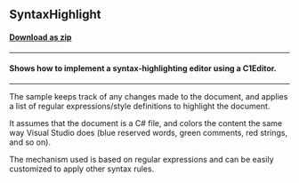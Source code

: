 ## SyntaxHighlight
#### [Download as zip](https://grapecity.github.io/DownGit/#/home?url=https://github.com/GrapeCity/ComponentOne-WinForms-Samples/tree/master/NetFramework\XHtmlEditor\VB\SyntaxHighlight)
____
#### Shows how to implement a syntax-highlighting editor using a C1Editor.
____
The sample keeps track of any changes made to the document, and applies a list of regular expressions/style definitions to highlight the document. 

It assumes that the document is a C# file, and colors the content the same way Visual Studio does (blue reserved words, green comments, red strings, and so on). 

The mechanism used is based on regular expressions and can be easily customized to apply other syntax rules. 